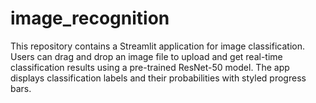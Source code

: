 # image_recognition
This repository contains a Streamlit application for image classification. Users can drag and drop an image file to upload and get real-time classification results using a pre-trained ResNet-50 model. The app displays classification labels and their probabilities with styled progress bars.
